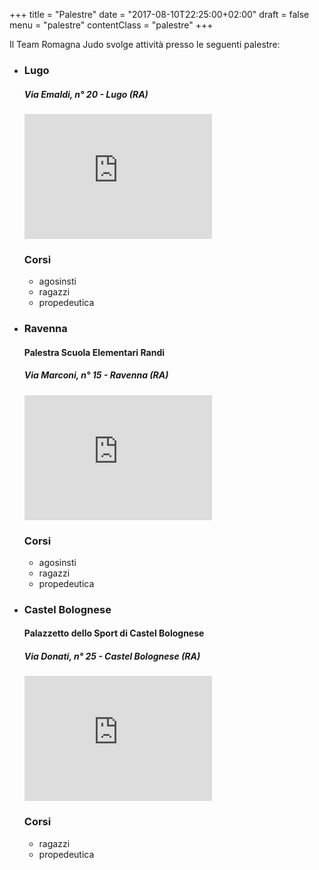 +++
title = "Palestre"
date =  "2017-08-10T22:25:00+02:00"
draft = false
menu =  "palestre"
contentClass = "palestre"
+++

Il Team Romagna Judo svolge attività presso le seguenti palestre:

- ### Lugo
  ##### Via Emaldi, n° 20 - Lugo (RA)
  <iframe width="auto" height="200" frameborder="0" scrolling="no" marginheight="0" marginwidth="0" src="http://maps.google.it/maps?f=q&amp;hl=it&amp;q=Via+Tommaso+Emaldi,+48022+Lugo+Ravenna,+Emilia+Romagna,+Italia&amp;sll=41.442726,12.392578&amp;sspn=15.303881,29.619141&amp;ie=UTF8&amp;cd=1&amp;geocode=0,44.418215,11.907379&amp;om=1&amp;s=AARTsJqaVOWeYoMMThQ0Kg5USl5OiWd3sQ&amp;ll=44.417168,11.907635&amp;spn=0.012261,0.046349&amp;z=14&amp;iwloc=addr&amp;output=embed"></iframe>
  
  ### Corsi
  - agosinsti
  - ragazzi
  - propedeutica


+ ### Ravenna
  #### Palestra Scuola Elementari Randi
  ##### Via Marconi, n° 15 - Ravenna (RA)
  <iframe width="auto" height="200" frameborder="0" scrolling="no" marginheight="0" marginwidth="0" src="http://maps.google.it/maps?f=q&amp;hl=it&amp;q=Via+Guglielmo+Marconi,+48100+Ravenna+Ravenna,+Emilia+Romagna,+Italia&amp;sll=44.277439,11.588066&amp;sspn=0.007144,0.014462&amp;ie=UTF8&amp;cd=2&amp;geocode=0,44.404309,12.190598&amp;om=1&amp;s=AARTsJq-ehw1ClV_V6QaJt2jFzGZ0WRcpw&amp;ll=44.406132,12.191734&amp;spn=0.012263,0.046349&amp;z=14&amp;iwloc=addr&amp;output=embed"></iframe>

  ### Corsi
  - agosinsti
  - ragazzi
  - propedeutica


+ ### Castel Bolognese
  #### Palazzetto dello Sport di Castel Bolognese
  ##### Via Donati, n° 25 - Castel Bolognese (RA)
  <iframe width="auto" height="200" frameborder="0" scrolling="no" marginheight="0" marginwidth="0" src="http://maps.google.it/maps?f=q&amp;hl=it&amp;geocode=&amp;q=Via+Donati+25,+Castel+Bolognese,+ravenna&amp;sll=44.418226,11.907377&amp;sspn=0.007127,0.014462&amp;ie=UTF8&amp;om=1&amp;s=AARTsJpwm8VopDNjhEr3WrbhMcV_WIi3XA&amp;ll=44.317769,11.792622&amp;spn=0.012282,0.046349&amp;z=14&amp;iwloc=cent&amp;output=embed"></iframe>

  ### Corsi
  - ragazzi
  - propedeutica

